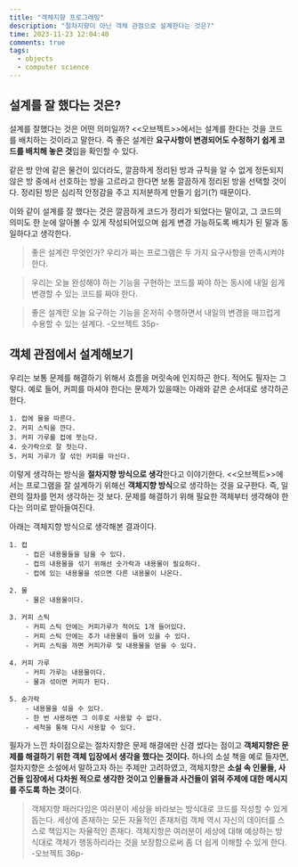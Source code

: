 ```yaml
---
title: "객체지향 프로그래밍"
description: "절차지향이 아닌 객체 관점으로 설계한다는 것은?"
time: 2023-11-23 12:04:40
comments: true
tags:
  - objects
  - computer science
---
```


## 설계를 잘 했다는 것은?

설계를 잘했다는 것은 어떤 의미일까? <<오브젝트>>에서는 설계를 한다는 것을 코드를 배치하는 것이라고 말한다. 즉 좋은 설계란 **요구사항이 변경되어도 수정하기 쉽게 코드를 배치해 놓은 것**임을 확인할 수 있다.

같은 방 안에 같은 물건이 있더라도, 깔끔하게 정리된 방과 규칙을 알 수 없게 정돈되지 않은 방 중에서 선호하는 방을 고르라고 한다면 보통 깔끔하게 정리된 방을 선택할 것이다. 정리된 방은 심리적 안정감을 주고 지저분하게 만들기 쉽기(?) 때문이다. 

이와 같이 설계를 잘 했다는 것은 깔끔하게 코드가 정리가 되었다는 말이고, 그 코드의 의미도 한 눈에 알아볼 수 있게 작성되어있으며 쉽게 변경 가능하도록 배치가 된 말과 동일하다고 생각한다.

> 좋은 설계란 무엇인가? 우리가 짜는 프로그램은 두 가지 요구사항을 만족시켜야 한다.

> 우리는 오늘 완성해야 하는 기능을 구현하는 코드를 짜야 하는 동시에 내일 쉽게 변경할 수 있는 코드를 짜야 한다.

> 좋은 설계란 오늘 요구하는 기능을 온저히 수행하면서 내일의 변경을 매끄럽게 수용할 수 있는 설계다. -오브젝트 35p-

## 객체 관점에서 설계해보기

우리는 보통 문제를 해결하기 위해서 흐름을 머릿속에 인지하곤 한다. 적어도 필자는 그렇다. 예로 들어, 커피를 마셔야 한다는 문제가 있을때는 아래와 같은 순서대로 생각하곤 한다.

```
1. 컵에 물을 따른다.
2. 커피 스틱을 깐다.
3. 커피 가루를 컵에 붓는다.
4. 숫가락으로 잘 젓는다.
5. 커피 가루가 잘 섞인 커피를 마신다.
```

이렇게 생각하는 방식을 **절차지향 방식으로 생각**한다고 이야기한다. <<오브젝트>>에서는 프로그램을 잘 설계하기 위해선 **객체지향 방식**으로 생각하는 것을 요구한다. 즉, 일련의 절차를 먼저 생각하는 것 보다. 문제를 해결하기 위해 필요한 객체부터 생각해야 한다는 의미로 받아들여진다.

아래는 객체지향 방식으로 생각해본 결과이다.

```
1. 컵
    - 컵은 내용물들을 담을 수 있다.
    - 컵의 내용물을 섞기 위해선 숫가락과 내용물이 필요하다.
    - 컵에 있는 내용물을 섞으면 다른 내용물이 나온다.

2. 물
    - 물은 내용물이다.

3. 커피 스틱
    - 커피 스틱 안에는 커피가루가 적어도 1개 들어있다.
    - 커피 스틱 안에는 추가 내용물이 들어 있을 수 있다.
    - 커피 스틱을 까면 커피가루 및 내용물을 얻을 수 있다.

4. 커피 가루
    - 커피 가루는 내용물이다.
    - 물과 섞이면 커피가 된다.

5. 숟가락
    - 내용물을 섞을 수 있다.
    - 한 번 사용하면 그 이후로 사용할 수 없다.
    - 세척을 통해 다시 사용할 수 있다.
```

필자가 느낀 차이점으로는 절차지향은 문제 해결에만 신경 썼다는 점이고 **객체지향은 문제를 해결하기 위한 객체 입장에서 생각을 했다는 것이다.** 
하나의 소설 책을 예로 들자면, 절차지향은 소설에서 말하고자 하는 주제만 고려하였고, 객체지향은 **소설 속 인물들, 사건들 입장에서 다차원 적으로 생각한 것이고 인물들과 사건들이 얽혀 주제에 대한 메시지를 주도록 하는 것**이다.

> 객체지향 패러다임은 여러분이 세상을 바라보는 방식대로 코드를 작성할 수 있게 돕는다. 세상에 존재하는 모든 자율적인 존재처럼 객체 역시 자신의 데이터를 스스로 책임지는 자율적인 존재다. 객체지항은 여러분이 세상에 대해 예상하는 방식대로 객체가 행동하리라는 것을 보장함으로써 좀 더 쉽게 이해할 수 있게 한다. -오브젝트 36p-
